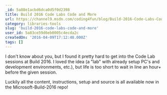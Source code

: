```yaml
---
_id: 5a88e1acbd6dca0d5f0d2398
title: Build 2016 Code Labs Code and More
url: https://channel9.msdn.com/coding4fun/blog/Build-2016-Code-Labs-Code-and-More
category: libraries-tools
slug: 'build-2016-code-labs-code-and-more'
user_id: 5a83ce59d6eb0005c4ecda2c
createdOn: '2016-04-09T17:12:48.000Z'
tags: []
---
```


I don't know about you, but I found it pretty hard to get into the Code Lab sessions at Build 2016. I loved the idea (a "lab" with already setup PC's and development environments, etc.), but life is too short to wait in line an hour+ before the given session.

Luckily all the content, instructions, setup and source is all available now in the Microsoft-Build-2016 repo!
